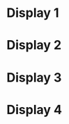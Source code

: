 <!--Tipografias -->
<p class="text-muted"></p> <!--color tenue -->
<p class="lead"></p>  <!--Letras mas delgadas -->
<p class="text-secondary"></p> <!--blanco -->
<div class="text-white"></div>	<!--Color blanco-->
<div class="text-center"></div>	<!--Texto Centrado-->

<h1 class="display-1">Display 1</h1>  <!--Tamaño grande -->
<h1 class="display-2">Display 2</h1>  <!--Tamaño -->
<h1 class="display-3">Display 3</h1>  <!--Tamaño -->
<h1 class="display-4">Display 4</h1>  <!--Tamaño chico-->

<p class="font-weight-bold"></p>  <!--Texto en negrita -->
<p class="font-weight-normal"></p>  <!--Texto normal -->
<p class="font-italic"></p>  <!--Texto en italica -->

<p class="text-justify"></p>  	<!--Texto justificado -->
<p class="text-center"></p>  	<!--Texto centrado -->
<p class="text-right"></p>  <!--Texto derecha -->
<p class="text-left"></p>  <!--Texto izquierda -->

<p class="align-baseline"></p>  	<!--Texto normal -->
<p class="align-top"></p>  	<!--alineacion arriba -->
<p class="align-bottom"></p>  <!--alineacion abajo -->
<p class="align-middle"></p>  <!--alineacion medio -->



<!--Texto RESPONSVE -->  
<p class="text-sm-left"></p>  <!--Texto -->  
<p class="text-md-left"></p>  <!--Texto -->  
<p class="text-lg-left"></p>  <!--Texto -->  
<p class="text-xl-left"></p>  <!--Texto -->  

<p class="text-lowercase"></p>
<p class="text-uppercase"></p>
<p class="text-capitalize"></p>